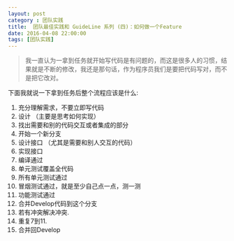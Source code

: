 ```yaml
---
layout: post
category : 团队实践
title:  团队最佳实践和 GuideLine 系列 (四)：如何做一个Feature
date: 2016-04-08 22:00:00
tags: [团队实践]
---
```


<style >
   .strong-bigger{
       font-size: 18px;
   }
   
    .post
    {
        font-family:
'lucida grande', 'lucida sans unicode', lucida, helvetica, 'Hiragino Sans GB', 'Microsoft YaHei', 'WenQuanYi Micro Hei', sans-serif;
    font-size: 16px;
}
    .post-full h1 {
       background-color: #ccc;
        padding: 5px;
        margin-bottom: 10px;
        font-weight: bolder;
        color: #000;
        line-height: 1.8;
        text-rendering: optimizelegibility;
    }
    
    .post-full h2 {
        color: #333;
        padding: 5px;
        line-height: 1.6;        
        padding-bottom: 5px;
        margin-bottom: 10px;
        font-weight: bolder;
        
    }

     .post-full h3 {
        padding: 5px;
        color: #000;
        border-bottom: dashed 1px #ccc;
        padding-bottom: 5px;
        margin-bottom: 10px;
        font-weight: bolder;
    }
    
    .post-full img {
        border: solid 5px #ccc;
        padding: 5px;
        border-radius: 5px;
        text-align: center;
        max-height: 400px;
    }
</style>

> 我一直认为一拿到任务就开始写代码是有问题的，而这是很多人的习惯，结果就是不断的修改，我还是那句话，作为程序员我们是要把代码写对，而不是把它改对。

下面我就说一下拿到任务后整个流程应该是什么:

1. 充分理解需求，不要立即写代码
2. 设计 （主要是思考如何实现）
3. 找出需要和别的代码交互或者集成的部分
4. 开始一个新分支
5. 设计接口 （尤其是需要和别人交互的代码）
6. 实现接口
7. 编译通过
8. 单元测试覆盖全代码
9. 所有单元测试通过
10. 冒烟测试通过，就是至少自己点一点，测一测
11. 功能测试通过
12. 合并Develop代码到这个分支
13. 若有冲突解决冲突.
14. 重复7到11.
15. 合并回Develop



    